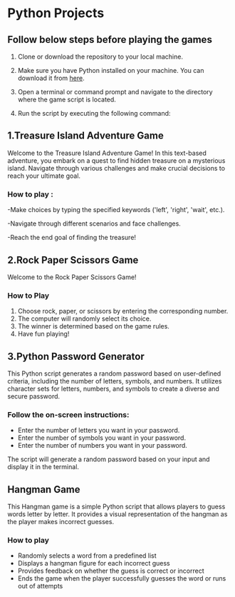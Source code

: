 # Python Projects

## Follow below steps before playing the games

1. Clone or download the repository to your local machine.

2. Make sure you have Python installed on your machine. You can download it from [here](https://www.python.org/downloads/).

3. Open a terminal or command prompt and navigate to the directory where the game script is located.

4. Run the script by executing the following command:

## 1.Treasure Island Adventure Game

Welcome to the Treasure Island Adventure Game! In this text-based adventure, you embark on a quest to find hidden treasure on a mysterious island. Navigate through various challenges and make crucial decisions to reach your ultimate goal.


### How to play :

-Make choices by typing the specified keywords ('left', 'right', 'wait', etc.).

-Navigate through different scenarios and face challenges.

-Reach the end goal of finding the treasure!


## 2.Rock Paper Scissors Game

Welcome to the Rock Paper Scissors Game!

### How to Play

1. Choose rock, paper, or scissors by entering the corresponding number.
2. The computer will randomly select its choice.
3. The winner is determined based on the game rules.
4. Have fun playing!


## 3.Python Password Generator

This Python script generates a random password based on user-defined criteria, including the number of letters, symbols, and numbers. It utilizes character sets for letters, numbers, and symbols to create a diverse and secure password.


### Follow the on-screen instructions:

- Enter the number of letters you want in your password.
- Enter the number of symbols you want in your password.
- Enter the number of numbers you want in your password.

The script will generate a random password based on your input and display it in the terminal.

## Hangman Game

This Hangman game is a simple Python script that allows players to guess words letter by letter. It provides a visual representation of the hangman as the player makes incorrect guesses.

### How to play

- Randomly selects a word from a predefined list
- Displays a hangman figure for each incorrect guess
- Provides feedback on whether the guess is correct or incorrect
- Ends the game when the player successfully guesses the word or runs out of attempts


